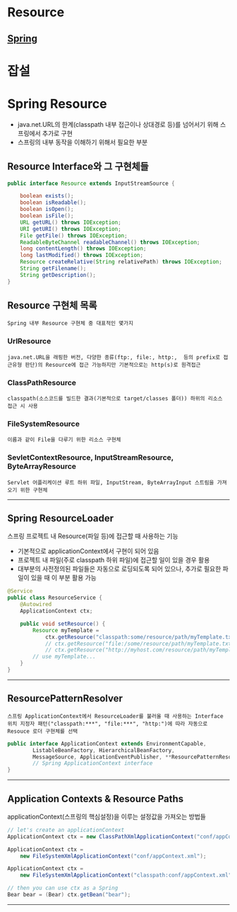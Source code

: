 # Resource
## [Spring](https://docs.spring.io/spring-framework/docs/current/reference/html/core.html#resources)
# 잡설


# Spring Resource
* java.net.URL의 한계(classpath 내부 접근이나 상대경로 등)를 넘어서기 위해 스프링에서 추가로 구현
*  스프링의 내부 동작을 이해하기 위해서 필요한 부분

## Resource Interface와 그 구현체들

```java
public interface Resource extends InputStreamSource {

    boolean exists();
    boolean isReadable();
    boolean isOpen();
    boolean isFile();
    URL getURL() throws IOException;
    URI getURI() throws IOException;
    File getFile() throws IOException;
    ReadableByteChannel readableChannel() throws IOException;
    long contentLength() throws IOException;
    long lastModified() throws IOException;
    Resource createRelative(String relativePath) throws IOException;
    String getFilename();
    String getDescription();
}
```
## Resource 구현체 목록
    Spring 내부 Resource 구현체 중 대표적인 몇가지

### UrlResource
    java.net.URL을 래핑한 버전, 다양한 종류(ftp:, file:, http:,  등의 prefix로 접근유형 판단)의 Resource에 접근 가능하지만 기본적으로는 http(s)로 원격접근

### ClassPathResource
    classpath(소스코드를 빌드한 결과(기본적으로 target/classes 폴더)) 하위의 리소스 접근 시 사용

### FileSystemResource
    이름과 같이 File을 다루기 위한 리소스 구현체
### SevletContextResource, InputStreamResource, ByteArrayResource
    Servlet 어플리케이션 루트 하위 파일, InputStream, ByteArrayInput 스트림을 가져오기 위한 구현체
---

## Spring ResourceLoader
스프링 프로젝트 내 Resource(파일 등)에 접근할 때 사용하는 기능

- 기본적으로 applicationContext에서 구현이 되어 있음
- 프로젝트 내 파일(주로 classpath 하위 파일)에 접근할 일이 있을 경우 활용
- 대부분의 사전정의된 파일들은 자동으로 로딩되도록 되어 있으나, 추가로 필요한 파일이 있을 때 이 부분 활용 가능

```java
@Service
public class ResourceService {
	@Autowired
	ApplicationContext ctx;

	public void setResource() {
		Resource myTemplate = 
			ctx.getResource("classpath:some/resource/path/myTemplate.txt");
			// ctx.getResource("file:/some/resource/path/myTemplate.txt");
			// ctx.getResource("http://myhost.com/resource/path/myTemplate.txt");
		// use myTemplate...
	}
}
```

---

## ResourcePatternResolver
    스프링 ApplicationContext에서 ResourceLoader를 불러올 때 사용하는 Interface
    위치 지정자 패턴("classpath:***", "file:***", "http:")에 따라 자동으로 Resouce 로더 구현체를 선택
```java
public interface ApplicationContext extends EnvironmentCapable, 
		ListableBeanFactory, HierarchicalBeanFactory,
		MessageSource, ApplicationEventPublisher, **ResourcePatternResolver** {
		// Spring ApplicationContext interface
}
```

---

## Application Contexts & Resource Paths
applicationContext(스프링의 핵심설정)을 이루는 설정값을 가져오는 방법들

```java
// let's create an applicationContext
ApplicationContext ctx = new ClassPathXmlApplicationContext("conf/appContext.xml");

ApplicationContext ctx =
    new FileSystemXmlApplicationContext("conf/appContext.xml");

ApplicationContext ctx =
    new FileSystemXmlApplicationContext("classpath:conf/appContext.xml");

// then you can use ctx as a Spring
Bear bear = (Bear) ctx.getBean("bear");
```

---
